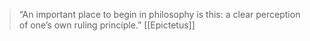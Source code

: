 > “An important place to begin in philosophy is this: a clear perception of one’s own ruling principle.”
> [[Epictetus]]

